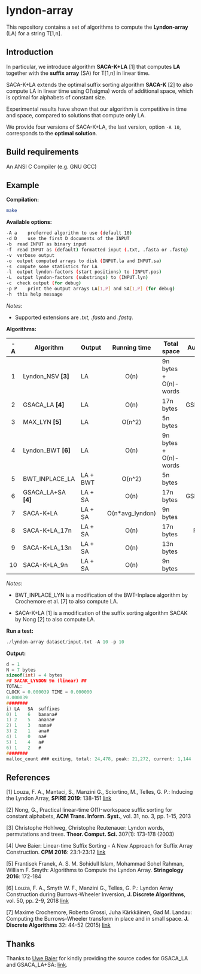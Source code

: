 # lyndon-array

This repository contains a set of algorithms to compute the **Lyndon-array** (LA) for a string T\[1,n\].

## Introduction

In particular, we introduce algorithm **SACA-K+LA** \[1\] that computes **LA** together with the **suffix array** (SA) for T\[1,n\] in linear time.

SACA-K+LA extends the optimal suffix sorting algorithm **SACA-K** \[2\] to also compute LA in linear time using O(\sigma) words of additional space, which is optimal for alphabets of constant size. 

Experimental results have shown that our algorithm is competitive in time and space, compared to solutions that compute only LA. 

We provide four versions of SACA-K+LA, the last version, option ``-A 10``, corresponds to the **optimal solution**.


## Build requirements

An ANSI C Compiler (e.g. GNU GCC)

## Example

**Compilation:**

```sh
make
```

**Available options:**

```sh
-A a	preferred algorithm to use (default 10)
-d D	use the first D documents of the INPUT
-b	read INPUT as binary input 
-f	read INPUT as (default) formatted input (.txt, .fasta or .fastq)
-v	verbose output
-o	output computed arrays to disk (INPUT.la and INPUT.sa)
-s	compute some statistics for LA
-l	output lyndon-factors (start positions) to (INPUT.pos)
-L	output lyndon-factors (substrings) to (INPUT.lyn)
-c	check output (for debug)
-p P	print the output arrays LA[1,P] and SA[1,P] (for debug)
-h	this help message
```
_Notes:_ 
- Supported extensions are _.txt_, _.fasta_ and _.fastq_.

**Algorithms:**

| -A | Algorithm              | Output   |   Running time  | Total space           | Auxiliary arrays |
|:--:|------------------------|----------|:---------------:|-----------------------|:----------------:|
|  1 | Lyndon_NSV **\[3\]**   |    LA    |       O(n)      | 9n bytes + O(n)-words |    ISA+Stack     |
|  2 | GSACA_LA  **\[4\]**    |    LA    |       O(n)      | 17n bytes             |  GSIZE+PREV+ISA  |
|  3 | MAX_LYN **\[5\]**      |    LA    |      O(n^2)     | 5n bytes              |                  |
|  4 | Lyndon_BWT **\[6\]**   |    LA    |       O(n)      | 9n bytes + O(n)-words |     LF+Stack     |
|  5 | BWT_INPLACE_LA         | LA + BWT |      O(n^2)     | 5n bytes              |                  |
|  6 | GSACA_LA+SA **\[4\]**  |  LA + SA |       O(n)      | 17n bytes             |  GSIZE+PREV+ISA  |
|  7 | SACA-K+LA              |  LA + SA | O(n*avg_lyndon) | 9n bytes              |                  |
|  8 | SACA-K+LA\_17n         |  LA + SA |       O(n)      | 17n bytes             |     PREV+NEXT    |
|  9 | SACA-K+LA\_13n         |  LA + SA |       O(n)      | 13n bytes             |       PREV       |
| 10 | SACA-K+LA\_9n          |  LA + SA |       O(n)      | 9n bytes              |                  |

_Notes:_ 
- BWT_INPLACE_LYN is a modification of the BWT-Inplace algorithm by Crochemore et al. \[7\] to also compute LA. 

- SACA-K+LA \[1\] is a modification of the suffix sorting algorithm SACAK by Nong \[2\] to also compute LA.


**Run a test:**

```c
./lyndon-array dataset/input.txt -A 10 -p 10
```

**Output:**

```c
d = 1
N = 7 bytes
sizeof(int) = 4 bytes
## SACAK_LYNDON 9n (linear) ##
TOTAL:
CLOCK = 0.000039 TIME = 0.000000
0.000039
########
i) LA	SA	suffixes
0) 1	6	banana#
1) 2	5	anana#
2) 1	3	nana#
3) 2	1	ana#
4) 1	0	na#
5) 1	4	a#
6) 1	2	#
########
malloc_count ### exiting, total: 24,478, peak: 21,272, current: 1,144
```

## References

\[1\] 
Louza, F. A., Mantaci, S., Manzini G., Sciortino, M., Telles, G. P.: Inducing the Lyndon Array, **SPIRE 2019**: 138-151 [link](https://link.springer.com/chapter/10.1007%2F978-3-030-32686-9_10)

\[2\] Nong, G., Practical linear-time O(1)-workspace suffix sorting for constant alphabets, **ACM Trans. Inform. Syst.**, vol. 31, no. 3, pp. 1-15, 2013

\[3\] Christophe Hohlweg, Christophe Reutenauer: Lyndon words, permutations and trees. **Theor. Comput. Sci.** 307(1): 173-178 (2003)

\[4\] Uwe Baier: Linear-time Suffix Sorting - A New Approach for Suffix Array Construction. **CPM 2016**: 23:1-23:12 [link](https://doi.org/10.4230/LIPIcs.CPM.2016.23)

\[5\] Frantisek Franek, A. S. M. Sohidull Islam, Mohammad Sohel Rahman, William F. Smyth:
Algorithms to Compute the Lyndon Array. **Stringology 2016**: 172-184

\[6\] Louza, F. A., Smyth W. F., Manzini G., Telles, G. P.: Lyndon Array Construction during Burrows-Wheeler Inversion, **J. Discrete Algorithms**, vol. 50, pp. 2-9, 2018 [link](https://www.sciencedirect.com/science/article/pii/S1570866718301254)

\[7\] Maxime Crochemore, Roberto Grossi, Juha Kärkkäinen, Gad M. Landau: Computing the Burrows-Wheeler transform in place and in small space. **J. Discrete Algorithms** 32: 44-52 (2015) [link](https://doi.org/10.1016/j.jda.2015.01.004)



## Thanks

Thanks to [Uwe Baier](https://github.com/waYne1337/) for kindly providing the source codes for GSACA_LA and GSACA_LA+SA: [link](https://github.com/felipelouza/sacak-lyndon/tree/master/external/gsaca_cl).
